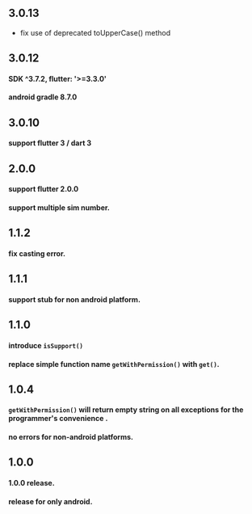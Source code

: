 ## 3.0.13
* fix use of deprecated toUpperCase() method

## 3.0.12
#### SDK ^3.7.2, flutter: '>=3.3.0'
#### android gradle 8.7.0

## 3.0.10
#### support flutter 3 / dart 3

## 2.0.0
#### support flutter 2.0.0
#### support multiple sim number.

## 1.1.2
#### fix casting error.

## 1.1.1
#### support stub for non android platform.

## 1.1.0
#### introduce `isSupport()`
#### replace simple function name `getWithPermission()` with `get()`.

## 1.0.4
#### `getWithPermission()` will return empty string on all exceptions for the programmer's convenience .
#### no errors for non-android platforms.

## 1.0.0
#### 1.0.0 release.
#### release for only android.
